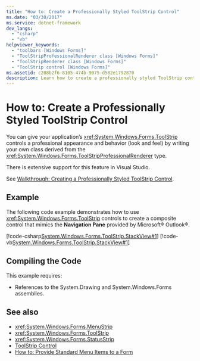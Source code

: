 ```yaml
---
title: "How to: Create a Professionally Styled ToolStrip Control"
ms.date: "03/30/2017"
ms.service: dotnet-framework
dev_langs: 
  - "csharp"
  - "vb"
helpviewer_keywords: 
  - "toolbars [Windows Forms]"
  - "ToolStripProfessionalRenderer class [Windows Forms]"
  - "ToolStripRenderer class [Windows Forms]"
  - "ToolStrip control [Windows Forms]"
ms.assetid: c208b2f6-8105-474b-9075-d582e1792870
description: Learn how to create a professionally styled ToolStrip control by writing a class derived from the ToolStripProfessionalRenderer type.
---
```

# How to: Create a Professionally Styled ToolStrip Control

You can give your application’s <xref:System.Windows.Forms.ToolStrip> controls a professional appearance and behavior (look and feel) by writing your own class derived from the <xref:System.Windows.Forms.ToolStripProfessionalRenderer> type.  
  
 There is extensive support for this feature in Visual Studio.  
  
 See [Walkthrough: Creating a Professionally Styled ToolStrip Control](walkthrough-creating-a-professionally-styled-toolstrip-control.md).  
  
## Example  

 The following code example demonstrates how to use <xref:System.Windows.Forms.ToolStrip> controls to create a composite control that mimics the **Navigation Pane** provided by Microsoft® Outlook®.  
  
 [!code-csharp[System.Windows.Forms.ToolStrip.StackView#1](~/samples/snippets/csharp/VS_Snippets_Winforms/System.Windows.Forms.ToolStrip.StackView/CS/StackView.cs#1)]
 [!code-vb[System.Windows.Forms.ToolStrip.StackView#1](~/samples/snippets/visualbasic/VS_Snippets_Winforms/System.Windows.Forms.ToolStrip.StackView/VB/StackView.vb#1)]  
  
## Compiling the Code  

 This example requires:  
  
- References to the System.Drawing and System.Windows.Forms assemblies.  
  
## See also

- <xref:System.Windows.Forms.MenuStrip>
- <xref:System.Windows.Forms.ToolStrip>
- <xref:System.Windows.Forms.StatusStrip>
- [ToolStrip Control](toolstrip-control-windows-forms.md)
- [How to: Provide Standard Menu Items to a Form](how-to-provide-standard-menu-items-to-a-form.md)
